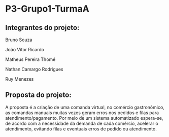 # P3-Grupo1-TurmaA

## **Integrantes do projeto:**

Bruno  Souza

João  Vitor Ricardo

Matheus Pereira  Thomé 

Nathan Camargo Rodrigues

Ruy Menezes

## **Proposta do projeto:**

A proposta é a criação de uma comanda virtual, no comércio gastronômico, as comandas manuais muitas vezes geram erros nos pedidos e filas para atendimento/pagamento. Por meio de um sistema automatizado espera-se, de acordo com a necessidade da demanda de cada comércio, acelerar o atendimento, evitando filas e eventuais erros de pedido ou atendimento.
